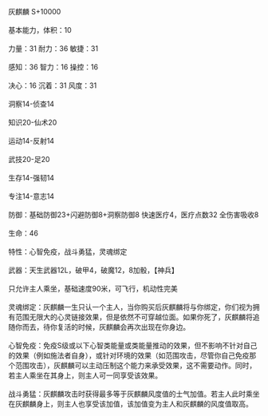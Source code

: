<title>灰麒麟</title>
<meta name="GENERATOR" content="WinCHM">
<meta http-equiv="Content-Type" content="text/html;charset=gb2312">
<br>灰麒麟 S+10000 
<br>
<br>基本能力，体积：10 
<br>
<br>力量：31 耐力：36 敏捷：31 
<br>
<br>感知：36 智力：16 操控：16 
<br>
<br>决心：16 沉着：31 风度：31 
<br>
<br>洞察14-侦查14
<br>
<br>知识20-仙术20 
<br>
<br>运动14-反射14 
<br>
<br>武技20-足20 
<br>
<br>生存14-强韧14 
<br>
<br>专注14-意志14
<br>
<br>防御：基础防御23+闪避防御8+洞察防御8 快速医疗4，医疗点数32 全伤害吸收8 
<br>
<br>生命：46 
<br>
<br>特性：心智免疫，战斗勇猛，灵魂绑定 
<br>
<br>武器：天生武器12L，破甲4，破魔12，8加骰，【神兵】 
<br>
<br>只允许主人乘坐，基础速度90米，可飞行，机动性完美 
<br>
<br>灵魂绑定：灰麒麟一生只认一个主人，当你购买后灰麒麟将与你绑定，你们视为拥有范围无限大的心灵链接效果，但是依然不可穿越位面。如果你死了，灰麒麟将追随你而去，待你复活的时候，灰麒麟会再次出现在你身边。 
<br>
<br>心智免疫：免疫S级或以下心智类能量或类能量推动的效果，但不影响不针对自己的效果（例如施法者自身），或针对环境的效果（如范围攻击，尽管你自己免疫那个范围攻击），灰麒麟可以主动压制这个能力来承受效果，这不需要动作。同时，若主人乘坐在其身上，则主人可一同享受该效果。 
<br>
<br>战斗勇猛：灰麒麟攻击时获得最多等于灰麒麟风度值的士气加值。若主人此时乘坐在灰麒麟身上，则主人也享受该加值，该加值变为主人和灰麒麟的风度值取高。